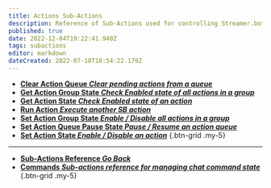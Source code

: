 ```yaml
---
title: Actions Sub-Actions
description: Reference of Sub-Actions used for controlling Streamer.bot Action state
published: true
date: 2022-12-04T19:22:41.940Z
tags: subactions
editor: markdown
dateCreated: 2022-07-10T18:54:22.179Z
---
```


- [**Clear Action Queue *Clear pending actions from a queue***](/Sub-Actions/Actions/Clear-Action-Queue)
- [**Get Action Group State  *Check Enabled state of all actions in a group***](/Sub-Actions/Actions/action-group-state)
- [**Get Action State *Check Enabled state of an action***](/en/Sub-Actions/Actions/Get-Action-State)
- [**Run Action *Execute another SB action***](/Sub-Actions/Actions/Do-Action)
- [**Set Action Group State  *Enable / Disable all actions in a group***](/Sub-Actions/Actions/action-group-state)
- [**Set Action Queue Pause State *Pause / Resume an action queue***](/en/Sub-Actions/Actions/Set-Action-Queue-Pause-State)
- [**Set Action State *Enable / Disable an action***](/Sub-Actions/Actions/action-state)
{.btn-grid .my-5}

---

- [<i class="mdi mdi-chevron-left"></i>**Sub-Actions Reference *Go Back***](/Sub-Actions)
- [<i class="mdi mdi-comment-alert primary--text"></i> **Commands *Sub-actions reference for managing chat command state***](/Sub-Actions/Commands)
{.btn-grid .my-5}
